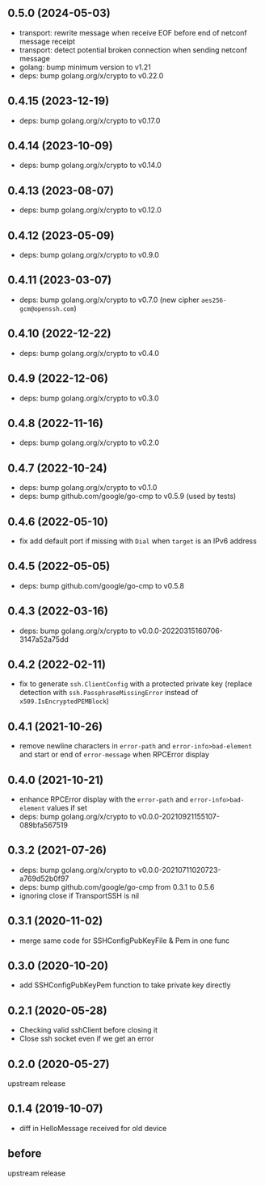 <!-- markdownlint-disable-file MD041 -->

## 0.5.0 (2024-05-03)

* transport: rewrite message when receive EOF before end of netconf message receipt
* transport: detect potential broken connection when sending netconf message
* golang: bump minimum version to v1.21
* deps: bump golang.org/x/crypto to v0.22.0

## 0.4.15 (2023-12-19)

* deps: bump golang.org/x/crypto to v0.17.0

## 0.4.14 (2023-10-09)

* deps: bump golang.org/x/crypto to v0.14.0

## 0.4.13 (2023-08-07)

* deps: bump golang.org/x/crypto to v0.12.0

## 0.4.12 (2023-05-09)

* deps: bump golang.org/x/crypto to v0.9.0

## 0.4.11 (2023-03-07)

* deps: bump golang.org/x/crypto to v0.7.0 (new cipher `aes256-gcm@openssh.com`)

## 0.4.10 (2022-12-22)

* deps: bump golang.org/x/crypto to v0.4.0

## 0.4.9 (2022-12-06)

* deps: bump golang.org/x/crypto to v0.3.0

## 0.4.8 (2022-11-16)

* deps: bump golang.org/x/crypto to v0.2.0

## 0.4.7 (2022-10-24)

* deps: bump golang.org/x/crypto to v0.1.0
* deps: bump github.com/google/go-cmp to v0.5.9 (used by tests)

## 0.4.6 (2022-05-10)

* fix add default port if missing with `Dial` when `target` is an IPv6 address

## 0.4.5 (2022-05-05)

* deps: bump github.com/google/go-cmp to v0.5.8

## 0.4.3 (2022-03-16)

* deps: bump golang.org/x/crypto to v0.0.0-20220315160706-3147a52a75dd

## 0.4.2 (2022-02-11)

* fix to generate `ssh.ClientConfig` with a protected private key (replace detection with `ssh.PassphraseMissingError` instead of `x509.IsEncryptedPEMBlock`)

## 0.4.1 (2021-10-26)

* remove newline characters in `error-path` and `error-info>bad-element` and start or end of `error-message` when RPCError display

## 0.4.0 (2021-10-21)

* enhance RPCError display with the `error-path` and `error-info>bad-element` values if set
* deps: bump golang.org/x/crypto to v0.0.0-20210921155107-089bfa567519

## 0.3.2 (2021-07-26)

* deps: bump golang.org/x/crypto to v0.0.0-20210711020723-a769d52b0f97
* deps: bump github.com/google/go-cmp from 0.3.1 to 0.5.6
* ignoring close if TransportSSH is nil

## 0.3.1 (2020-11-02)

* merge same code for SSHConfigPubKeyFile & Pem in one func

## 0.3.0 (2020-10-20)

* add SSHConfigPubKeyPem function to take private key directly

## 0.2.1 (2020-05-28)

* Checking valid sshClient before closing it
* Close ssh socket even if we get an error

## 0.2.0 (2020-05-27)

upstream release

## 0.1.4 (2019-10-07)

* diff in HelloMessage received for old device

## before

upstream release
